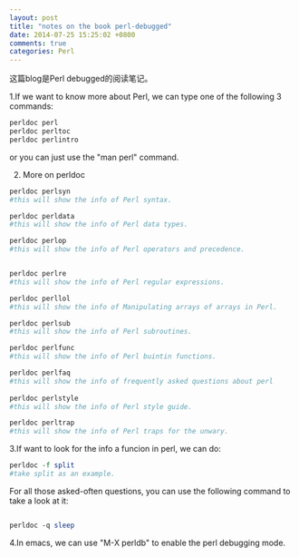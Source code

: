 ```yaml
---
layout: post
title: "notes on the book perl-debugged"
date: 2014-07-25 15:25:02 +0800
comments: true
categories: Perl
---
```

这篇blog是Perl debugged的阅读笔记。    

1.If we want to know more about Perl, we can type one of the following 3 commands:   

```perl 
perldoc perl  
perldoc perltoc  
perldoc perlintro  

```     
or you can just use the "man perl" command.  

2. More on perldoc  

```perl  
perldoc perlsyn  
#this will show the info of Perl syntax.   

perldoc perldata  
#this will show the info of Perl data types.  

perldoc perlop  
#this will show the info of Perl operators and precedence.


perldoc perlre   
#this will show the info of Perl regular expressions.   

perldoc perllol  
#this will show the info of Manipulating arrays of arrays in Perl.   

perldoc perlsub  
#this will show the info of Perl subroutines.    

perldoc perlfunc   
#this will show the info of Perl buintin functions.   

perldoc perlfaq  
#this will show the info of frequently asked questions about perl 
 
perldoc perlstyle
#this will show the info of Perl style guide.  

perldoc perltrap  
#this will show the info of Perl traps for the unwary. 

```  

3.If want to look for the info a funcion in perl, we can do:  

```perl  
perldoc -f split
#take split as an example.  
```  

For all those asked-often questions, you can use the following command to take a look at it:  

```perl  

perldoc -q sleep   

```    
 
4.In emacs, we can use "M-X perldb" to enable the perl debugging mode.  







